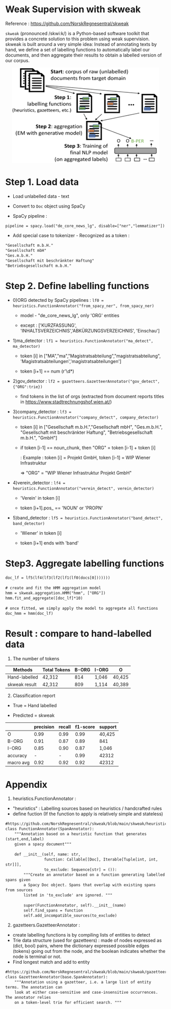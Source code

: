 # Weak Supervision with skweak

Reference : https://github.com/NorskRegnesentral/skweak

`skweak` (pronounced /skwi:k/) is a Python-based software toolkit that provides a concrete solution to this problem using weak supervision. skweak is built around a very simple idea: Instead of annotating texts by hand, we define a set of labelling functions to automatically label our documents, and then aggregate their results to obtain a labelled version of our corpus.
<p align="center">
  <img width="460" height="300" src="https://raw.githubusercontent.com/NorskRegnesentral/skweak/main/data/skweak_procedure.png">
</p>

# Step 1. Load data 

   -  Load unlabelled data - text

   -  Convert to `Doc` object using SpaCy

   - SpaCy pipeline :

   ```
   pipeline = spacy.load("de_core_news_lg", disable=["ner","lemmatizer"])
   ```

   - Add special case to tokenizer - Recognized as a token :

   ```
   "Gesellschaft m.b.H."
   "Gesellschaft mbH"
   "Ges.m.b.H."
   "Gesellschaft mit beschränkter Haftung"
   "Betriebsgesellschaft m.b.H."
   ```


# Step 2. Define labelling functions


   -  0)ORG detected by SpaCy pipelines : ```lf0 = heuristics.FunctionAnnotator("from_spacy_ner", from_spacy_ner)```
   
      - model - "de_core_news_lg", only 'ORG' entities
   
      - except : ['KURZFASSUNG', 'INHALTSVERZEICHNIS','ABKÜRZUNGSVERZEICHNIS', 'Einschau']


   -  1)ma_detector : ```lf1 = heuristics.FunctionAnnotator("ma_detect", ma_detector)```
   
      - token [i] in ["MA","ma","Magistratsabteilung","magistratsabteilung", 'Magistratsabteilungen','magistratsabteilungen']
      
      - token [i+1] == num (r'\d*)
      
      
   -  2)gov_detector : ```lf2 = gazetteers.GazetteerAnnotator("gov_detect", {"ORG":trie})```
   
      - find tokens in the list of orgs (extracted from document reports titles in https://www.stadtrechnungshof.wien.at/)


   -  3)company_detector : ```lf3 = heuristics.FunctionAnnotator("company_detect", company_detector)```
   
      - token [i] in ["Gesellschaft m.b.H.","Gesellschaft mbH", "Ges.m.b.H.", "Gesellschaft mit beschränkter Haftung", "Betriebsgesellschaft m.b.H.", "GmbH"]
      
      - if token [i-1] == noun_chunk, then "ORG" = token [i-1] + token [i]
      
        : Example : token [i] = Projekt GmbH, token [i-1] = WIP Wiener Infrastruktur 

          ⇒ "ORG" = "WIP Wiener Infrastruktur Projekt GmbH"
          

   -  4)verein_detector : ```lf4 = heuristics.FunctionAnnotator("verein_detect", verein_detector)```
   
      - 'Verein' in token [i]
      
      - token [i+1].pos_ == 'NOUN' or 'PROPN'
      
      
   -  5)band_detector : ```lf5 = heuristics.FunctionAnnotator("band_detect", band_detector)```
   
      - 'Wiener' in token [i]
      
      - token [i+1] ends with 'band'   
      


# Step3. Aggregate labelling functions


```
doc_lf = lf5(lf4(lf3(lf2(lf1(lf0(docs[0]))))))

# create and fit the HMM aggregation model
hmm = skweak.aggregation.HMM("hmm", ["ORG"])
hmm.fit_and_aggregate([doc_lf]*10)

# once fitted, we simply apply the model to aggregate all functions
doc_hmm = hmm(doc_lf)
```

# Result : compare to hand-labelled data

1. The number of tokens

| Methods  | Total Tokens | B-ORG  | I-ORG | O |
| ------------- | ------------- | ------------- | ------------- | ------------- |
| Hand-labelled  | 42,312  | 814  | 1,046  | 40,425  |
| skweak result | 42,312  | 809  | 1,114 | 40,389  |


2. Classification report

- True = Hand labelled

- Predicted = skweak


|   | precision | recall  | f1-score | support |
| ------------- | ------------- | ------------- | ------------- | ------------- |
| O  | 0.99  | 0.99  | 0.99  | 40,425  |
| B-ORG | 0.91  | 0.87  | 0.89 | 841  |
| I-ORG | 0.85  | 0.90  | 0.87 | 1,046  |
| accuracy | -  | -  | 0.99 | 42312  |
| macro avg | 0.92  | 0.92 | 0.92 | 42312  |




# Appendix


1. heuristics.FunctionAnnotator :

  - "heuristics" : Labelling sources based on heuristics / handcrafted rules
  - define fuction (If the function to apply is relatively simple and stateless)


```
#https://github.com/NorskRegnesentral/skweak/blob/main/skweak/heuristics.py
class FunctionAnnotator(SpanAnnotator):
    """Annotation based on a heuristic function that generates (start,end,label)
    given a spacy document"""

    def __init__(self, name: str, 
                 function: Callable[[Doc], Iterable[Tuple[int, int, str]]],
                 to_exclude: Sequence[str] = ()):
        """Create an annotator based on a function generating labelled spans given 
        a Spacy Doc object. Spans that overlap with existing spans from sources 
        listed in 'to_exclude' are ignored. """

        super(FunctionAnnotator, self).__init__(name)
        self.find_spans = function
        self.add_incompatible_sources(to_exclude)
```

2. gazetteers.GazetteerAnnotator :

 - create labelling functions is by compiling lists of entities to detect
 - Trie data structure (used for gazetteers) : made of nodes expressed as (dict, bool) pairs, where the
    dictionary expressed possible edges (tokens) going out from the node, and the boolean
    indicates whether the node is terminal or not.
 - Find longest match and add to entity


```
#https://github.com/NorskRegnesentral/skweak/blob/main/skweak/gazetteers.py
class GazetteerAnnotator(base.SpanAnnotator):
    """Annotation using a gazetteer, i.e. a large list of entity terms. The annotation can
    look at either case-sensitive and case-insensitive occurrences.  The annotator relies 
    on a token-level trie for efficient search. """
```
